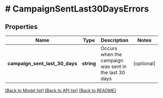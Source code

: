# # CampaignSentLast30DaysErrors

## Properties

Name | Type | Description | Notes
------------ | ------------- | ------------- | -------------
**campaign_sent_last_30_days** | **string** | Occurs when the campaign was sent in the last 30 days | [optional]

[[Back to Model list]](../../README.md#models) [[Back to API list]](../../README.md#endpoints) [[Back to README]](../../README.md)
